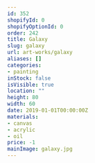 ```yaml
---
id: 352
shopifyId: 0
shopifyOptionId: 0
order: 242
title: Galaxy
slug: galaxy
url: art-works/galaxy
aliases: []
categories:
- painting
inStock: false
isVisible: true
location: ""
height: 80
width: 60
date: 2019-01-01T00:00:00Z
materials:
- canvas
- acrylic
- oil
price: -1
mainImage: galaxy.jpg
---
```

